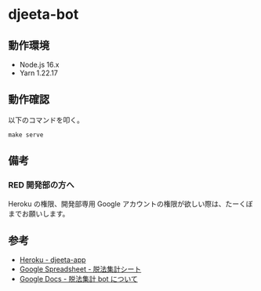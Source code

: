 # djeeta-bot

## 動作環境

- Node.js 16.x
- Yarn 1.22.17

## 動作確認

以下のコマンドを叩く。

```
make serve
```

## 備考

### RED 開発部の方へ

Heroku の権限、開発部専用 Google アカウントの権限が欲しい際は、たーくぼまでお願いします。

## 参考

- [Heroku - djeeta-app](https://dashboard.heroku.com/apps/djeeta-app)
- [Google Spreadsheet - 脱法集計シート](https://docs.google.com/spreadsheets/d/18ZCCbWiMg0E-tO9rcNbJuGvI5kxrmPPzOgHreDkZtkg)
- [Google Docs - 脱法集計 bot について](https://docs.google.com/document/d/1bKlONh4W_pg6RA-29JLGLOhsWOGDc8ubH-6zl6vtykU)
